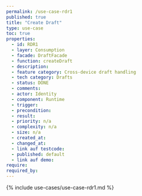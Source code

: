 ```yaml
---
permalink: /use-case-rdr1
published: true
title: "Create Draft"
type: use-case
toc: true
properties:
  - id: RDR1
  - layer: Consumption
  - facade: DraftFacade
  - function: createDraft
  - description:
  - feature category: Cross-device draft handling
  - tech category: Drafts
  - status: DONE
  - comments:
  - actor: Identity
  - component: Runtime
  - trigger:
  - precondition:
  - result:
  - priority: n/a
  - complexity: n/a
  - size: n/a
  - created_at:
  - changed_at:
  - link auf testcode:
  - published: default
  - link auf demo:
require:
required_by:
---
```


{% include use-cases/use-case-rdr1.md %}
